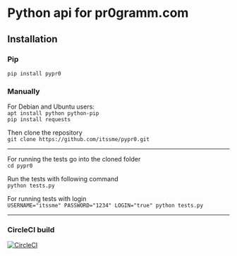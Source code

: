 # Python api for pr0gramm.com

## Installation

### Pip

`pip install pypr0`

### Manually

For Debian and Ubuntu users: <br>
`apt install python python-pip` <br>
`pip install requests`

Then clone the repository <br>
`git clone https://github.com/itssme/pypr0.git`

---
For running the tests go into the cloned folder <br>
`cd pypr0`

Run the tests with following command <br>
`python tests.py`

For running tests with login <br>
`USERNAME="itssme" PASSWORD="1234" LOGIN="true" python tests.py`


---
### CircleCI build
[![CircleCI](https://circleci.com/gh/itssme/python_pr0gramm_api.svg?style=svg&circle-token=87c5fd78b5010d4e2c26dc9c2a385ed40be57818)](https://circleci.com/gh/itssme/python_pr0gramm_api)